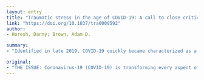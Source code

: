 ```yaml
---
layout: entry
title: "Traumatic stress in the age of COVID-19: A call to close critical gaps and adapt to new realities"
link: "https://doi.org/10.1037/tra0000592"
author:
- Horesh, Danny; Brown, Adam D.

summary:
- "Identified in late 2019, COVID-19 quickly became characterized as a global pandemic by March of 2020. The virus will likely exacerbate existing mental health disorders and contribute to the onset of new stress-related disorders for many. We propose that these efforts may be limited, in part by ongoing gaps that exist within our research and clinical care. Identifying the virus in late 2019 is transforming every aspect of our lives. Coronavirus-19 requires us to prioritize and mobilize."

original:
- "THE ISSUE: Coronavirus-19 (COVID-19) is transforming every aspect of our lives. Identified in late 2019, COVID-19 quickly became characterized as a global pandemic by March of 2020. Given the rapid acceleration of transmission, and the lack of preparedness to prevent and treat this virus, the negative impacts of COVID-19 are rippling through every facet of society. Although large numbers of people throughout the world will show resilience to the profound loss, stress, and fear associated with COVID-19, the virus will likely exacerbate existing mental health disorders and contribute to the onset of new stress-related disorders for many. RECOMMENDATIONS: The field of traumatic stress should address the serious needs that will emerge now and well into the future. However, we propose that these efforts may be limited, in part, by ongoing gaps that exist within our research and clinical care. In particular, we suggest that COVID-19 requires us to prioritize and mobilize as a research and clinical community around several key areas: (a) diagnostics, (b) prevention, (c) public outreach and communication, (d) working with medical staff and mainstreaming into nonmental health services, and (e) COVID-19-specific trauma research. As members of our community begin to rapidly develop and test interventions for COVID-19-related distress, we hope that those in positions of leadership in the field of traumatic stress consider limits of our current approaches, and invest the intellectual and financial resources urgently needed in order to innovate, forge partnerships, and develop the technologies to support those in greatest need. (PsycInfo Database Record (c) 2020 APA, all rights reserved)."
---
```


